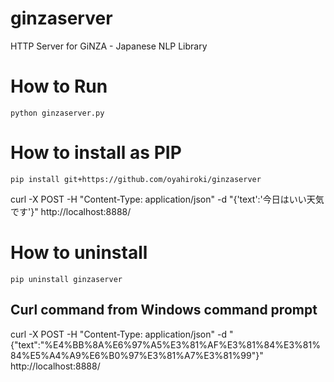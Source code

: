 # ginzaserver

HTTP Server for GiNZA - Japanese NLP Library

# How to Run

```
python ginzaserver.py
```

# How to install as PIP

```
pip install git+https://github.com/oyahiroki/ginzaserver
```

curl -X POST -H "Content-Type: application/json" -d "{'text':'今日はいい天気です'}" http://localhost:8888/

# How to uninstall

```
pip uninstall ginzaserver
```


## Curl command from Windows command prompt

curl -X POST -H "Content-Type: application/json" -d "{\"text\":\"%E4%BB%8A%E6%97%A5%E3%81%AF%E3%81%84%E3%81%84%E5%A4%A9%E6%B0%97%E3%81%A7%E3%81%99\"}" http://localhost:8888/

